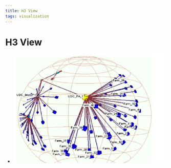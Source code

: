 ```yaml
---
title: H3 View
tags: visualization
---
```


# H3 View
- ![im](assets/Pasted%20image%2020220506155853.png)


































































































